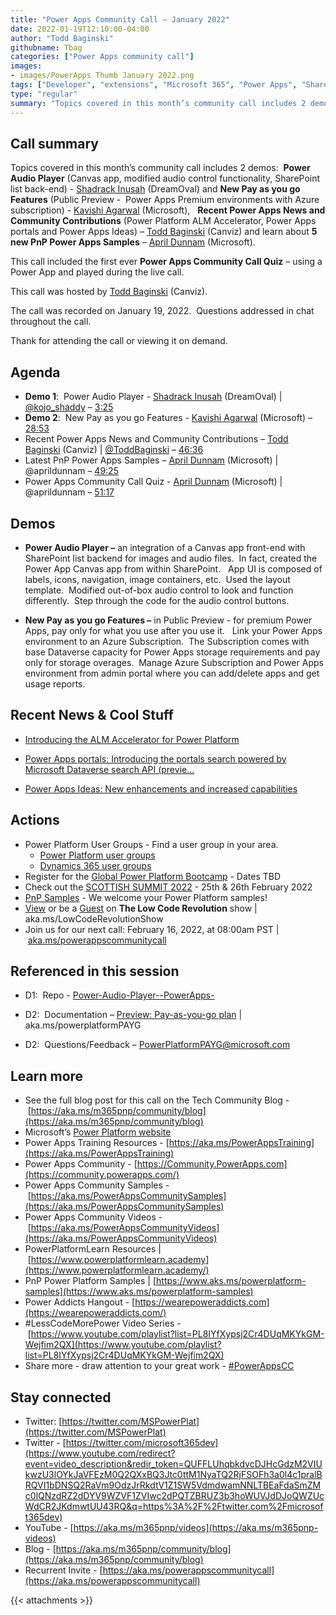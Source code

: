 ```yaml
---
title: "Power Apps Community Call – January 2022"
date: 2022-01-19T12:10:00-04:00
author: "Todd Baginski"
githubname: Tbag
categories: ["Power Apps community call"]
images:
- images/PowerApps Thumb January 2022.png
tags: ["Developer", "extensions", "Microsoft 365", "Power Apps", "SharePoint"]
type: "regular"
summary: "Topics covered in this month’s community call includes 2 demos:  Power Audio Player (Canvas app, modified audio control functionality, SharePoint list back-end) - Shadrack Inusah (DreamOval) and New Pay as you go Features (Public Preview -  Power Apps Premium environments with Azure subscription) - Kavishi Agarwal (Microsoft),  Recent Power Apps News and Community Contributions (Power Platform ALM Accelerator, Power Apps portals and Power Apps Ideas) – Todd Baginski (Canviz) and learn about 5 new PnP Power Apps Samples – April Dunnam (Microsoft).  This call included the first ever Power Apps Community Call Quiz – using a Power App and played during the live call.   This call was hosted by Todd Baginski (Canviz). The call was recorded on January 19, 2022.  Questions addressed in chat throughout the call."
---
```


## Call summary

Topics covered in this month’s community call includes 2 demos:  
**Power Audio Player** (Canvas app, modified audio control functionality, SharePoint list back-end) - [Shadrack Inusah](http://twitter.com/kojo_shaddy) (DreamOval) and 
**New Pay as you go Features** (Public Preview -  Power Apps Premium environments with Azure subscription) - [Kavishi Agarwal](https://www.linkedin.com/in/kavishi-agarwal-28507a51/) (Microsoft),  
**Recent Power Apps News and Community Contributions** (Power Platform ALM Accelerator, Power Apps portals and Power Apps Ideas) – [Todd Baginski](http://twitter.com/toddbaginski) (Canviz) and 
learn about **5 new PnP Power Apps Samples** – [April Dunnam](http://twitter.com/aprildunnam) (Microsoft).  

This call included the first ever **Power Apps Community Call Quiz** – using a Power App and played during the live call.   

This call was hosted by [Todd Baginski](http://twitter.com/toddbaginski) (Canviz). 

The call was recorded on January 19, 2022.  Questions addressed in chat throughout the call.   

Thank for attending the call or viewing it on demand. 

## Agenda

*   **Demo 1**:  Power Audio Player - [Shadrack Inusah](http://twitter.com/kojo_shaddy) (DreamOval) | [@kojo\_shaddy](/t5/user/viewprofilepage/user-id/1239826) – [3:25](https://youtu.be/ebT1Gi2Hzcs?t=205)
*   **Demo 2**:  New Pay as you go Features - [Kavishi Agarwal](https://www.linkedin.com/in/kavishi-agarwal-28507a51/) (Microsoft) – [28:53](https://youtu.be/ebT1Gi2Hzcs?t=1733)
*   Recent Power Apps News and Community Contributions – [Todd Baginski](http://twitter.com/toddbaginski) (Canviz) | [@ToddBaginski](/t5/user/viewprofilepage/user-id/720073) – [46:36](https://youtu.be/ebT1Gi2Hzcs?t=2796)
*   Latest PnP Power Apps Samples – [April Dunnam](http://twitter.com/aprildunnam) (Microsoft) | @aprildunnam – [49:25](https://youtu.be/ebT1Gi2Hzcs?t=2965)
*   Power Apps Community Call Quiz - [April Dunnam](http://twitter.com/aprildunnam) (Microsoft) | @aprildunnam – [51:17](https://youtu.be/ebT1Gi2Hzcs?t=3077)


## Demos

*   **Power Audio Player –** an integration of a Canvas app front-end with SharePoint list backend for images and audio files.  In fact, created the Power App Canvas app from within SharePoint.   App UI is composed of labels, icons, navigation, image containers, etc.  Used the layout template.  Modified out-of-box audio control to look and function differently.  Step through the code for the audio control buttons.        
    
*   **New Pay as you go Features –** in Public Preview - for premium Power Apps, pay only for what you use after you use it.   Link your Power Apps environment to an Azure Subscription.  The Subscription comes with base Dataverse capacity for Power Apps storage requirements and pay only for storage overages.  Manage Azure Subscription and Power Apps environment from admin portal where you can add/delete apps and get usage reports.      

## Recent News & Cool Stuff

*   [Introducing the ALM Accelerator for Power Platform](https://powerapps.microsoft.com/en-us/blog/introducing-the-alm-accelerator-for-power-platform/)
    
*   [Power Apps portals: Introducing the portals search powered by Microsoft Dataverse search API (previe...](https://powerapps.microsoft.com/en-us/blog/powerapps-portals-introducing-the-portals-search-powered-by-microsoft-dataverse-search-api-preview/)
    
*   [Power Apps Ideas: New enhancements and increased capabilities](https://powerapps.microsoft.com/en-us/blog/power-apps-ideas-new-enhancements-and-increased-capabilities/)


## Actions

*   Power Platform User Groups - Find a user group in your area. 
    *   [Power Platform user groups](https://powerusers.microsoft.com)
    *   [Dynamics 365 user groups](https://community.dynamics.com/usergroup/) 
*   Register for the [Global Power Platform Bootcamp](https://www.powerplatformbootcamp.com/) - Dates TBD
*   Check out the [SCOTTISH SUMMIT 2022](https://scottishsummit.com/) - 25th & 26th February 2022 
*   [PnP Samples](https://aka.ms/powerplatform-samples) - We welcome your Power Platform samples!
*   [View](https://aka.ms/LowCodeRevolutionShow) or be a [Guest](https://aka.ms/LowCodeRevolutionGuest) on **The Low Code Revolution** show | aka.ms/LowCodeRevolutionShow
*   Join us for our next call: February 16, 2022, at 08:00am PST | [aka.ms/powerappscommunitycall](https://aka.ms/powerappscommunitycall)

## Referenced in this session

*   D1:  Repo - [Power-Audio-Player--PowerApps-](https://github.com/KojoShaddy/Power-Audio-Player--PowerApps-) 
    
*   D2:  Documentation – [Preview: Pay-as-you-go plan](https://docs.microsoft.com/power-platform/admin/pay-as-you-go-overview) | aka.ms/powerplatformPAYG
    
*   D2:  Questions/Feedback – PowerPlatformPAYG@microsoft.com


## Learn more

*   See the full blog post for this call on the Tech Community Blog - [https://aka.ms/m365pnp/community/blog](https://aka.ms/m365pnp/community/blog)
*   Microsoft’s [Power Platform website](https://powerplatform.microsoft.com/)
*   Power Apps Training Resources - [https://aka.ms/PowerAppsTraining](https://aka.ms/PowerAppsTraining)
*   Power Apps Community - [https://Community.PowerApps.com](https://community.powerapps.com/)
*   Power Apps Community Samples - [https://aka.ms/PowerAppsCommunitySamples](https://aka.ms/PowerAppsCommunitySamples)
*   Power Apps Community Videos - [https://aka.ms/PowerAppsCommunityVideos](https://aka.ms/PowerAppsCommunityVideos)
*   PowerPlatformLearn Resources | [https://www.powerplatformlearn.academy](https://www.powerplatformlearn.academy/)
*   PnP Power Platform Samples | [https://www.aks.ms/powerplatform-samples](https://www.aks.ms/powerplatform-samples)
*   Power Addicts Hangout - [https://wearepoweraddicts.com](https://wearepoweraddicts.com/)
*   #LessCodeMorePower Video Series - [https://www.youtube.com/playlist?list=PL8IYfXypsj2Cr4DUqMKYkGM-Wejfim2QX](https://www.youtube.com/playlist?list=PL8IYfXypsj2Cr4DUqMKYkGM-Wejfim2QX)
*   Share more - draw attention to your great work - [#PowerAppsCC](https://twitter.com/hashtag/PowerAppsCC?src=hashtag_click)


## Stay connected

*   Twitter: [https://twitter.com/MSPowerPlat](https://twitter.com/MSPowerPlat)
*   Twitter - [https://twitter.com/microsoft365dev](https://www.youtube.com/redirect?event=video_description&redir_token=QUFFLUhqbkdvcDJHcGdzM2VIUkwzU3lOYkJaVFEzM0Q2QXxBQ3Jtc0ttM1NyaTQ2RjFSOFh3a0l4c1pralBRQVI1bDNSQ2RaVm9OdzJrRkdtV1Z1SW5VdmdwamNNLTBEaFdaSmZMc0lQNzdRZ2dDYV9WZVF1ZVIwc2dPQTZBRUZ3b3hoWUVJdDJoQWZUcWdCR2JKdmwtUU43RQ&q=https%3A%2F%2Ftwitter.com%2Fmicrosoft365dev)​
*   YouTube - [https://aka.ms/m365pnp/videos](https://aka.ms/m365pnp-videos)​
*   Blog - [https://aka.ms/m365pnp/community/blog](https://aka.ms/m365pnp/community/blog)
*   Recurrent Invite - [https://aka.ms/powerappscommunitycall](https://aka.ms/powerappscommunitycall)



{{< attachments >}}
